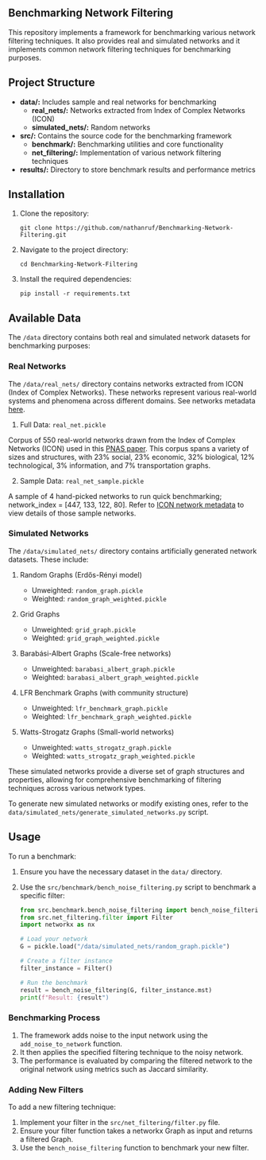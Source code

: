 
##  Benchmarking Network Filtering

This repository implements a framework for benchmarking various network filtering techniques. It also provides real and simulated networks and it implements common network filtering techniques for benchmarking purposes.

## Project Structure

- **data/:** Includes sample and real networks for benchmarking
  - **real_nets/:** Networks extracted from Index of Complex Networks (ICON)
  - **simulated_nets/:** Random networks
- **src/:** Contains the source code for the benchmarking framework
  - **benchmark/:** Benchmarking utilities and core functionality
  - **net_filtering/:** Implementation of various network filtering techniques
- **results/:** Directory to store benchmark results and performance metrics

## Installation

1. Clone the repository:
   ```
   git clone https://github.com/nathanruf/Benchmarking-Network-Filtering.git
   ```

2. Navigate to the project directory:
   ```
   cd Benchmarking-Network-Filtering
   ```

3. Install the required dependencies:
   ```
   pip install -r requirements.txt
   ```

## Available Data

The `/data` directory contains both real and simulated network datasets for benchmarking purposes:

### Real Networks

The `/data/real_nets/` directory contains networks extracted from ICON (Index of Complex Networks). These networks represent various real-world systems and phenomena across different domains. See networks metadata [here](https://docs.google.com/spreadsheets/d/1DCSPqD3cLDKZ00QC7NjZpjgnE33coCXwigjxTY5NhYc/edit?usp=sharing).

1. Full Data: `real_net.pickle`

Corpus of 550 real-world networks drawn from the Index of Complex Networks (ICON) used in this [PNAS paper](https://github.com/Aghasemian/OptimalLinkPrediction). This corpus spans a variety of sizes and structures, with 23% social, 23% economic, 32% biological, 12% technological, 3% information, and 7% transportation graphs.

2. Sample Data: `real_net_sample.pickle`

A sample of 4 hand-picked networks to run quick benchmarking; network_index = [447, 133, 122, 80]. Refer to [ICON network metadata](https://docs.google.com/spreadsheets/d/1DCSPqD3cLDKZ00QC7NjZpjgnE33coCXwigjxTY5NhYc/edit?usp=sharing) to view details of those sample networks.


### Simulated Networks

The `/data/simulated_nets/` directory contains artificially generated network datasets. These include:

1. Random Graphs (Erdős-Rényi model)
   - Unweighted: `random_graph.pickle`
   - Weighted: `random_graph_weighted.pickle`

2. Grid Graphs
   - Unweighted: `grid_graph.pickle`
   - Weighted: `grid_graph_weighted.pickle`

3. Barabási-Albert Graphs (Scale-free networks)
   - Unweighted: `barabasi_albert_graph.pickle`
   - Weighted: `barabasi_albert_graph_weighted.pickle`

4. LFR Benchmark Graphs (with community structure)
   - Unweighted: `lfr_benchmark_graph.pickle`
   - Weighted: `lfr_benchmark_graph_weighted.pickle`

5. Watts-Strogatz Graphs (Small-world networks)
   - Unweighted: `watts_strogatz_graph.pickle`
   - Weighted: `watts_strogatz_graph_weighted.pickle`

These simulated networks provide a diverse set of graph structures and properties, allowing for comprehensive benchmarking of filtering techniques across various network types.

To generate new simulated networks or modify existing ones, refer to the `data/simulated_nets/generate_simulated_networks.py` script.



## Usage

To run a benchmark:

1. Ensure you have the necessary dataset in the `data/` directory.
2. Use the `src/benchmark/bench_noise_filtering.py` script to benchmark a specific filter:

   ```python
   from src.benchmark.bench_noise_filtering import bench_noise_filtering
   from src.net_filtering.filter import Filter
   import networkx as nx

   # Load your network
   G = pickle.load("/data/simulated_nets/random_graph.pickle")

   # Create a filter instance
   filter_instance = Filter()

   # Run the benchmark
   result = bench_noise_filtering(G, filter_instance.mst)
   print(f"Result: {result")
   ```

### Benchmarking Process

1. The framework adds noise to the input network using the `add_noise_to_network` function.
2. It then applies the specified filtering technique to the noisy network.
3. The performance is evaluated by comparing the filtered network to the original network using metrics such as Jaccard similarity.

### Adding New Filters

To add a new filtering technique:

1. Implement your filter in the `src/net_filtering/filter.py` file.
2. Ensure your filter function takes a networkx Graph as input and returns a filtered Graph.
3. Use the `bench_noise_filtering` function to benchmark your new filter.






